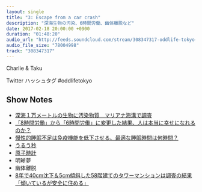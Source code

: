 ```yaml
---
layout: single
title: "3: Escape from a car crash"
description: "深海生物の汚染、6時間労働、幽体離脱など"
date: 2017-02-18 20:00:00 +0900
duration: "01:48:20"
audio_url: "http://feeds.soundcloud.com/stream/308347317-oddlife-tokyo-3-out-of-body-experience.mp3"
audio_file_size: "78004998"
track: "308347317"
---
```

Charlie & Taku

Twitter ハッシュタグ #oddlifetokyo

## Show Notes
- [深海１万メートルの生物に汚染物質　マリアナ海溝で調査](http://www.asahi.com/articles/ASK2F3GXCK2FUBQU002.html)
- [「8時間労働」から「6時間労働」に変更した結果、人は本当に幸せになれるのか？](http://gigazine.net/news/20170213-six-hour-work/)
- [慢性的睡眠不足は免疫機能を低下させる、最適な睡眠時間は何時間？](http://gigazine.net/news/20170201-chronic-sleep-deprivation-immune-system/)
- [うるう秒](https://ja.wikipedia.org/wiki/閏秒)
- [原子時計](https://ja.wikipedia.org/wiki/原子時計)
- 明晰夢
- 幽体離脱
- [8年で40cm沈下＆5cm傾斜した58階建てのタワーマンションは調査の結果「傾いているが安全に住める」](http://gigazine.net/news/20170212-sunk-tilted-tower-is-safe/)
